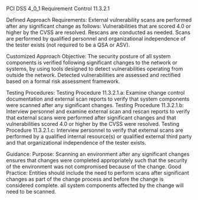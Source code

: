 PCI DSS 4_0_1 Requirement Control 11.3.2.1

Defined Approach Requirements:
External vulnerability scans are performed after any significant change as follows: Vulnerabilities that are scored 4.0 or higher by the CVSS are resolved. Rescans are conducted as needed. Scans are performed by qualified personnel and organizational independence of the tester exists (not required to be a QSA or ASV).

Customized Approach Objective:
The security posture of all system components is verified following significant changes to the network or systems, by using tools designed to detect vulnerabilities operating from outside the network. Detected vulnerabilities are assessed and rectified based on a formal risk assessment framework.

Testing Procedures:
Testing Procedure 11.3.2.1.a: Examine change control documentation and external scan reports to verify that system components were scanned after any significant changes.
Testing Procedure 11.3.2.1.b: Interview personnel and examine external scan and rescan reports to verify that external scans were performed after significant changes and that vulnerabilities scored 4.0 or higher by the CVSS were resolved.
Testing Procedure 11.3.2.1.c: Interview personnel to verify that external scans are performed by a qualified internal resource(s) or qualified external third party and that organizational independence of the tester exists.

Guidance:
Purpose: Scanning an environment after any significant changes ensures that changes were completed appropriately such that the security of the environment was not compromised because of the change. Good Practice: Entities should include the need to perform scans after significant changes as part of the change process and before the change is considered complete. all system components affected by the change will need to be scanned.